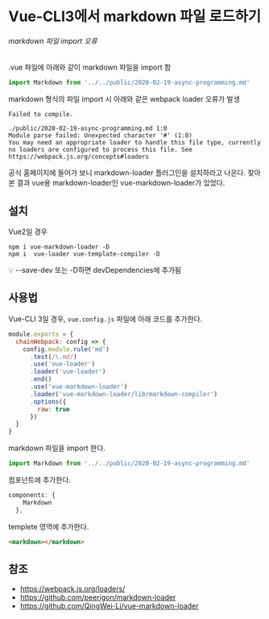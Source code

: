 # Vue-CLI3에서 markdown 파일 로드하기


###### markdown 파일 import 오류
.vue 파일에 아래와 같이 markdown 파일을 import 함
```js
import Markdown from '../../public/2020-02-19-async-programming.md'
```

 markdown 형식의 파일 import 시 아래와 같은 webpack loader 오류가 발생
```
Failed to compile.

./public/2020-02-19-async-programming.md 1:0
Module parse failed: Unexpected character '#' (1:0)
You may need an appropriate loader to handle this file type, currently no loaders are configured to process this file. See https://webpack.js.org/concepts#loaders
```
공식 홈페이지에 들어가 보니 markdown-loader 플러그인을 설치하라고 나온다.
찾아본 결과 vue용 markdown-loader인 vue-markdown-loader가 있었다.



## 설치
Vue2일 경우

```
npm i vue-markdown-loader -D
npm i  vue-loader vue-template-compiler -D
```
:bulb: --save-dev 또는 -D하면 devDependencies에 추가됨

## 사용법
Vue-CLI 3일 경우, `vue.config.js` 파일에 아래 코드를 추가한다.

```js
module.exports = {
  chainWebpack: config => {
    config.module.rule('md')
      .test(/\.md/)
      .use('vue-loader')
      .loader('vue-loader')
      .end()
      .use('vue-markdown-loader')
      .loader('vue-markdown-loader/lib/markdown-compiler')
      .options({
        raw: true
      })
  }
}
```
markdown 파일을 import 한다.
```js
import Markdown from '../../public/2020-02-19-async-programming.md'
```
컴포넌트에 추가한다.
```js
components: {
    Markdown
  },
```
templete 영역에 추가한다.
```html
<markdown></markdown>
```

## 참조
- https://webpack.js.org/loaders/
- https://github.com/peerigon/markdown-loader
- https://github.com/QingWei-Li/vue-markdown-loader